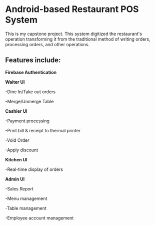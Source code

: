 # Android-based Restaurant POS System

This is my capstone project. This system digitized the restaurant's operation transforming it from the traditional method of writing orders, processing orders, and other operations.

## Features include:

**Firebase Authentication**

**Waiter UI**

-Dine In/Take out orders

-Merge/Unmerge Table

**Cashier UI**

-Payment processing

-Print bill & receipt to thermal printer

-Void Order

-Apply discount

**Kitchen UI**

-Real-time display of orders

**Admin UI**

-Sales Report

-Menu management

-Table management

-Employee account management
